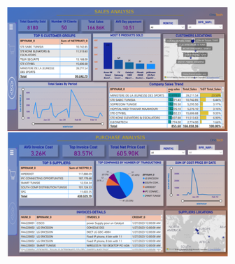 
<html>
<head>
  <title>Two Images, One After Another</title>
  <style>
    .image-container {
      /* Optional: You can add styles for container here */
    }

    .image-container img {
      display: block;
      width: 100%;
      height: auto;
      margin-bottom: 10px;
    }
  </style>
</head>
<body>

<div class="image-container">
  <img src="Images/Sales analysis.png" alt="Sales analysis">
  <img src="Images/Purchase analysis.png" alt="Purchase analysis">
</div>

</body>
</html>
